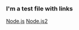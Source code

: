 ### I'm a test file with links 
[Node.js](https://nodejs.org/api/fs.html#fsreaddirsyncpath-options)
[Node.js2](https://nodejs.org/api/fs.html#fsreaddirsyncpath-options)
